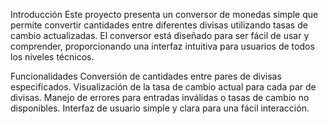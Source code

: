 Introducción
Este proyecto presenta un conversor de monedas simple que permite convertir cantidades entre diferentes divisas utilizando tasas de cambio actualizadas. El conversor está diseñado para ser fácil de usar y comprender, proporcionando una interfaz intuitiva para usuarios de todos los niveles técnicos.

Funcionalidades
Conversión de cantidades entre pares de divisas especificados.
Visualización de la tasa de cambio actual para cada par de divisas.
Manejo de errores para entradas inválidas o tasas de cambio no disponibles.
Interfaz de usuario simple y clara para una fácil interacción.
